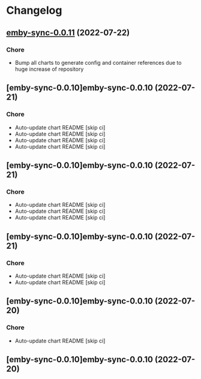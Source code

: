 # Changelog



## [emby-sync-0.0.11](https://github.com/truecharts/apps/compare/emby-sync-0.0.10...emby-sync-0.0.11) (2022-07-22)

### Chore

- Bump all charts to generate config and container references due to huge increase of repository



## [emby-sync-0.0.10]emby-sync-0.0.10 (2022-07-21)

### Chore

- Auto-update chart README [skip ci]
- Auto-update chart README [skip ci]
- Auto-update chart README [skip ci]
- Auto-update chart README [skip ci]



## [emby-sync-0.0.10]emby-sync-0.0.10 (2022-07-21)

### Chore

- Auto-update chart README [skip ci]
- Auto-update chart README [skip ci]
- Auto-update chart README [skip ci]



## [emby-sync-0.0.10]emby-sync-0.0.10 (2022-07-21)

### Chore

- Auto-update chart README [skip ci]
- Auto-update chart README [skip ci]



## [emby-sync-0.0.10]emby-sync-0.0.10 (2022-07-20)

### Chore

- Auto-update chart README [skip ci]



## [emby-sync-0.0.10]emby-sync-0.0.10 (2022-07-20)
